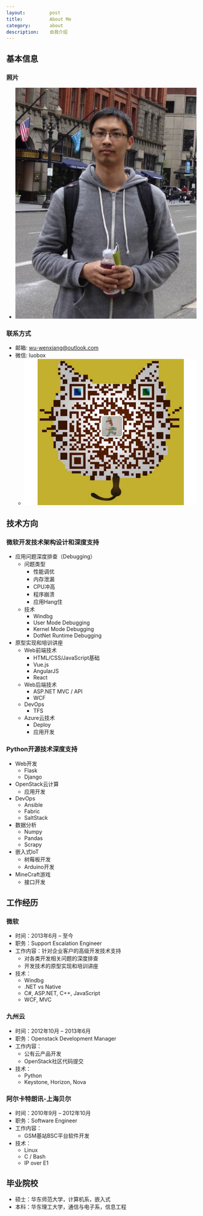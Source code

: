 ```yaml
---
layout:         post
title:          About Me
category:       about
description:    自我介绍
---
```


## 基本信息

### 照片
- ![wuwenxiang.png](https://raw.githubusercontent.com/wu-wenxiang/Media-WebLink/master/qiniu/907060fe7ff84e3d899f92ff5194cdcb-wuwenxiang.png)

### 联系方式
- 邮箱: wu-wenxiang@outlook.com
- 微信: luobox
	- ![907060fe7ff84e3d899f92ff5194cdcb-weixin.png](https://raw.githubusercontent.com/wu-wenxiang/Media-WebLink/master/qiniu/907060fe7ff84e3d899f92ff5194cdcb-weixin.png)

## 技术方向

### 微软开发技术架构设计和深度支持
- 应用问题深度排查（Debugging）
	- 问题类型
		- 性能调优
		- 内存泄漏
		- CPU冲高
		- 程序崩溃
		- 应用Hang住
	- 技术
		- Windbg
		- User Mode Debugging
		- Kernel Mode Debugging
		- DotNet Runtime Debugging
- 原型实现和培训讲座
	- Web前端技术
		- HTML/CSS/JavaScript基础
		- Vue.js
		- AngularJS
		- React
	- Web后端技术
		- ASP.NET MVC / API
		- WCF
	- DevOps
		- TFS
	- Azure云技术
		- Deploy
		- 应用开发

### Python开源技术深度支持
- Web开发
	- Flask
	- Django
- OpenStack云计算
	- 应用开发
- DevOps
	- Ansible
	- Fabric
	- SaltStack
- 数据分析
	- Numpy
	- Pandas
	- Scrapy
- 嵌入式IoT
	- 树莓板开发
	- Arduino开发
- MineCraft游戏
	- 接口开发

## 工作经历

### 微软 
- 时间：2013年6月 – 至今
- 职务：Support Escalation Engineer
- 工作内容：针对企业客户的高级开发技术支持
	- 对各类开发相关问题的深度排查
	- 开发技术的原型实现和培训讲座
- 技术：
	- Windbg
	- .NET vs Native
	- C#, ASP.NET, C++, JavaScript
	- WCF, MVC

### 九州云
- 时间：2012年10月 – 2013年6月
- 职务：Openstack Development Manager
- 工作内容：
	- 公有云产品开发
	- OpenStack社区代码提交
- 技术：
	- Python
	- Keystone, Horizon, Nova

### 阿尔卡特朗讯-上海贝尔
- 时间：2010年9月 – 2012年10月
- 职务：Software Engineer
- 工作内容：
	- GSM基站BSC平台软件开发
- 技术：
	- Linux
	- C / Bash
	- IP over E1

## 毕业院校
- 硕士：华东师范大学，计算机系，嵌入式
- 本科：华东理工大学，通信与电子系，信息工程